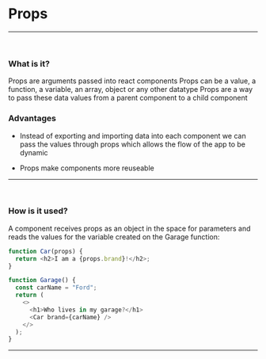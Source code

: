 # Props

---

<br>

### What is it?

Props are arguments passed into react components
Props can be a value, a function, a variable, an array, object or any other datatype
Props are a way to pass these data values from a parent component to a child component

### Advantages

- Instead of exporting and importing data into each component we can pass the values through props which allows the flow of the app to be dynamic

- Props make components more reuseable

---

<br>

### How is it used?

A component receives props as an object in the space for parameters and reads the values for the variable created on the Garage function:

```javascript
function Car(props) {
  return <h2>I am a {props.brand}!</h2>;
}

function Garage() {
  const carName = "Ford";
  return (
    <>
      <h1>Who lives in my garage?</h1>
      <Car brand={carName} />
    </>
  );
}
```

---
